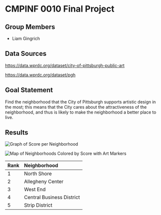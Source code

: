 # CMPINF 0010 Final Project

## Group Members

- Liam Gingrich

## Data Sources

https://data.wprdc.org/dataset/city-of-pittsburgh-public-art

https://data.wprdc.org/dataset/pgh

## Goal Statement

Find the neighborhood that the City of Pittsburgh supports artistic design in the most; this means that the City cares about the attractiveness of the neighborhood, and thus is likely to make the neighborhood a better place to live.

## Results

![Graph of Score per Neighborhood](../my-cmpinf0010-final-project/chart.png)

![Map of Neighborhoods Colored by Score with Art Markers](../my-cmpinf0010-final-project/map.png)

|Rank|Neighborhood|
|---|:--|
|1|North Shore|
|2|Allegheny Center|
|3|West End|
|4|Central Business District|
|5|Strip District|